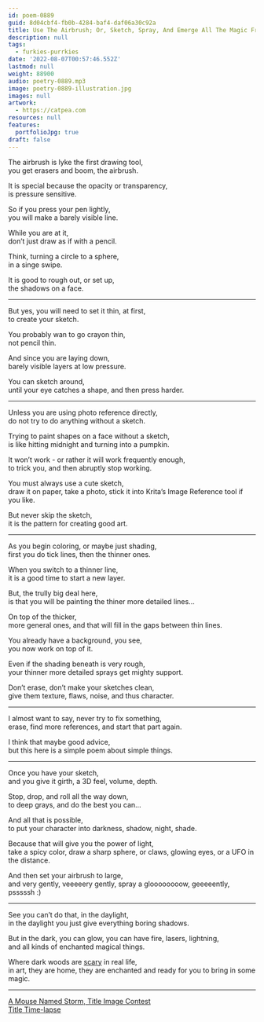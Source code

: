 ```yaml
---
id: poem-0889
guid: 8d04cbf4-fb0b-4284-baf4-daf06a30c92a
title: Use The Airbrush; Or, Sketch, Spray, And Emerge All The Magic From The Shadows
description: null
tags:
  - furkies-purrkies
date: '2022-08-07T00:57:46.552Z'
lastmod: null
weight: 88900
audio: poetry-0889.mp3
image: poetry-0889-illustration.jpg
images: null
artwork:
  - https://catpea.com
resources: null
features:
  portfolioJpg: true
draft: false
---
```


The airbrush is lyke the first drawing tool,\
you get erasers and boom, the airbrush.

It is special because the opacity or transparency,\
is pressure sensitive.

So if you press your pen lightly,\
you will make a barely visible line.

While you are at it,\
don’t just draw as if with a pencil.

Think, turning a circle to a sphere,\
in a singe swipe.

It is good to rough out, or set up,\
the shadows on a face.

---

But yes, you will need to set it thin, at first,\
to create your sketch.

You probably wan to go crayon thin,\
not pencil thin.

And since you are laying down,\
barely visible layers at low pressure.

You can sketch around,\
until your eye catches a shape, and then press harder.

---

Unless you are using photo reference directly,\
do not try to do anything without a sketch.

Trying to paint shapes on a face without a sketch,\
is like hitting midnight and turning into a pumpkin.

It won’t work - or rather it will work frequently enough,\
to trick you, and then abruptly stop working.

You must always use a cute sketch,\
draw it on paper, take a photo, stick it into Krita’s Image Reference tool if you like.

But never skip the sketch,\
it is the pattern for creating good art.

---

As you begin coloring, or maybe just shading,\
first you do tick lines, then the thinner ones.

When you switch to a thinner line,\
it is a good time to start a new layer.

But, the trully big deal here,\
is that you will be painting the thiner more detailed lines...

On top of the thicker,\
more general ones, and that will fill in the gaps between thin lines.

You already have a background, you see,\
you now work on top of it.

Even if the shading beneath is very rough,\
your thinner more detailed sprays get mighty support.

Don’t erase, don’t make your sketches clean,\
give them texture, flaws, noise, and thus character.

---

I almost want to say, never try to fix something,\
erase, find more references, and start that part again.

I think that maybe good advice,\
but this here is a simple poem about simple things.

---

Once you have your sketch,\
and you give it girth, a 3D feel, volume, depth.

Stop, drop, and roll all the way down,\
to deep grays, and do the best you can...

And all that is possible,\
to put your character into darkness, shadow, night, shade.

Because that will give you the power of light,\
take a spicy color, draw a sharp sphere, or claws, glowing eyes, or a UFO in the distance.

And then set your airbrush to large,\
and very gently, veeeeery gently, spray a gloooooooow, geeeeently, psssssh :)

---

See you can’t do that, in the daylight,\
in the daylight you just give everything boring shadows.

But in the dark, you can glow, you can have fire, lasers, lightning,\
and all kinds of enchanted magical things.

Where dark woods are [scary](https://www.youtube.com/watch?v=MfmUB1GbgOQ\&t=750) in real life,\
in art, they are home, they are enchanted and ready for you to bring in some magic.

---

[A Mouse Named Storm, Title Image Contest](https://www.reddit.com/r/redditgetsdrawn/comments/whbgxp/my_mouse_storm/ij891qc/?context=3)\
[Title Time-lapse](https://youtu.be/ue7B7X7fnzo)
